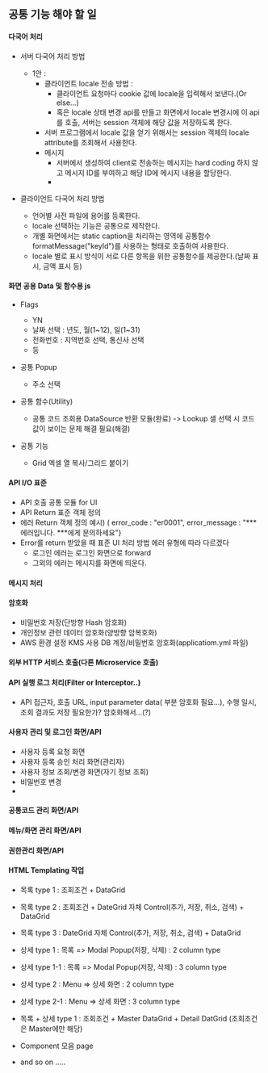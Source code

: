 ## 공통 기능 해야 할 일
#### 다국어 처리
  - 서버 다국어 처리 방법
	- 1안 : 
	  - 클라이언트 locale 전송 방법 : 
	    - 클라이언트 요청마다 cookie 값에 locale을 입력해서 보낸다.(Or else...)
	    - 혹은 locale 상태 변경 api를 만들고 화면에서 locale 변경시에 이 api를 호출, 서버는 session 객체에 해당 값을 저장하도록 한다.
	  - 서버 프로그램에서 locale 값을 얻기 위해서는 session 객체의 locale attribute를 조회해서 사용한다.
	  - 메시지
	    - 서버에서 생성하여 client로 전송하는 메시지는 hard coding 하지 않고 메시지 ID를 부여하고 해당 ID에 메시지 내용을 할당한다.
	    -  
	  
  - 클라이언트 다국어 처리 방법
    - 언어별 사전 파일에 용어를 등록한다.
    - locale 선택하는 기능은 공통으로 제작한다.
    - 개별 화면에서는 static caption을 처리하는 영역에 공통함수 formatMessage("keyId")를 사용하는 형태로 호출하여 사용한다.
    - locale 별로 표시 방식이 서로 다른 항목을 위한 공통함수를 제공한다.(날짜 표시, 금액 표시 등)
  
#### 화면 공용 Data 및 함수용 js
  - Flags
    - YN
	- 날짜 선택 : 년도, 월(1~12), 일(1~31)
	- 전화번호 : 지역번호 선택, 통신사 선택
	- 등
 
  - 공통 Popup
    - 주소 선택
    
  - 공통 함수(Utility)
    - 공통 코드 조회용 DataSource 반환 모듈(완료) -> Lookup 셀 선택 시 코드 값이 보이는 문제 해결 필요(해결)
  
  - 공통 기능
    - Grid 엑셀 열 복사/그리드 붙이기
  
#### API I/O 표준
  - API 호출 공통 모듈 for UI
  - API Return 표준 객체 정의
  - 에러 Return 객체 정의 예시) ( error_code : "er0001", error_message : "*** 에러입니다. ***에게 문의하세요"}
  - Error를 return 받았을 때 표준 UI 처리 방법
    에러 유형에 따라 다르겠다
	- 로그인 에러는 로그인 화면으로 forward
	- 그외의 에러는 메시지를 화면에 띄운다.

#### 메시지 처리

#### 암호화
  - 비밀번호 저장(단방향 Hash 암호화)
  - 개인정보 관련 데이터 암호화(양방향 암복호화)
  - AWS 환경 설정 KMS 사용 DB 계정/비밀번호 암호화(applicatiom.yml 파일)

#### 외부 HTTP 서비스 호출(다른 Microservice 호출)


#### API 실행 로그 처리(Filter or Interceptor..)
  - API 접근자, 호출 URL, input parameter data( 부분 암호화 필요...), 수행 일시, 조회 결과도 저장 필요한가? 암호화해서...(?)

#### 사용자 관리 및 로그인 화면/API
  - 사용자 등록 요청 화면
  - 사용자 등록 승인 처리 화면(관리자)
  - 사용자 정보 조회/변경 화면(자기 정보 조회)
  - 비밀번호 변경
  - 

#### 공통코드 관리 화면/API

#### 메뉴/화면 관리 화면/API

#### 권한관리 화면/API



#### HTML Templating 작업
  - 목록 type 1 : 조회조건 + DataGrid
  - 목록 type 2 : 조회조건 + DateGrid 자체 Control(추가, 저장, 취소, 검색) + DataGrid
  - 목록 type 3 : DateGrid 자체 Control(추가, 저장, 취소, 검색) + DataGrid 
  - 상세 type 1 : 목록 => Modal Popup(저장, 삭제) : 2 column type
  - 상세 type 1-1 : 목록 => Modal Popup(저장, 삭제) : 3 column type
  - 상세 type 2 : Menu => 상세 화면 : 2 column type
  - 상세 type 2-1 : Menu => 상세 화면 : 3 column type
  - 목록 + 상세 type 1 : 조회조건 + Master DataGrid + Detail DatGrid (조회조건은 Master에만 해당)
  - Component 모음 page
  
- and so on .....